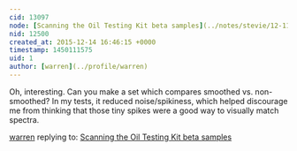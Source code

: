 ```yaml
---
cid: 13097
node: [Scanning the Oil Testing Kit beta samples](../notes/stevie/12-11-2015/scanning-the-oil-testing-kit-beta-samples)
nid: 12500
created_at: 2015-12-14 16:46:15 +0000
timestamp: 1450111575
uid: 1
author: [warren](../profile/warren)
---
```


Oh, interesting. Can you make a set which compares smoothed vs. non-smoothed? In my tests, it reduced noise/spikiness, which helped discourage me from thinking that those tiny spikes were a good way to visually match spectra. 

[warren](../profile/warren) replying to: [Scanning the Oil Testing Kit beta samples](../notes/stevie/12-11-2015/scanning-the-oil-testing-kit-beta-samples)

